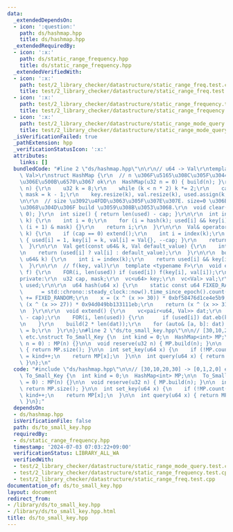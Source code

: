 ```yaml
---
data:
  _extendedDependsOn:
  - icon: ':question:'
    path: ds/hashmap.hpp
    title: ds/hashmap.hpp
  _extendedRequiredBy:
  - icon: ':x:'
    path: ds/static_range_frequency.hpp
    title: ds/static_range_frequency.hpp
  _extendedVerifiedWith:
  - icon: ':x:'
    path: test/2_library_checker/datastructure/static_range_freq.test.cpp
    title: test/2_library_checker/datastructure/static_range_freq.test.cpp
  - icon: ':x:'
    path: test/2_library_checker/datastructure/static_range_frequency.test.cpp
    title: test/2_library_checker/datastructure/static_range_frequency.test.cpp
  - icon: ':x:'
    path: test/2_library_checker/datastructure/static_range_mode_query.test.cpp
    title: test/2_library_checker/datastructure/static_range_mode_query.test.cpp
  _isVerificationFailed: true
  _pathExtension: hpp
  _verificationStatusIcon: ':x:'
  attributes:
    links: []
  bundledCode: "#line 2 \"ds/hashmap.hpp\"\n\r\n// u64 -> Val\r\ntemplate <typename\
    \ Val>\r\nstruct HashMap {\r\n  // n \u306F\u5165\u308C\u305F\u3044\u3082\u306E\
    \u306E\u500B\u6570\u3067 ok\r\n  HashMap(u32 n = 0) { build(n); }\r\n  void build(u32\
    \ n) {\r\n    u32 k = 8;\r\n    while (k < n * 2) k *= 2;\r\n    cap = k / 2,\
    \ mask = k - 1;\r\n    key.resize(k), val.resize(k), used.assign(k, 0);\r\n  }\r\
    \n\r\n  // size \u3092\u4FDD\u3063\u305F\u307E\u307E. size=0 \u306B\u3059\u308B\
    \u3068\u304D\u306F build \u3059\u308B\u3053\u3068.\r\n  void clear() { used.assign(len(used),\
    \ 0); }\r\n  int size() { return len(used) - cap; }\r\n\r\n  int index(const u64&\
    \ k) {\r\n    int i = 0;\r\n    for (i = hash(k); used[i] && key[i] != k; i =\
    \ (i + 1) & mask) {}\r\n    return i;\r\n  }\r\n\r\n  Val& operator[](const u64&\
    \ k) {\r\n    if (cap == 0) extend();\r\n    int i = index(k);\r\n    if (!used[i])\
    \ { used[i] = 1, key[i] = k, val[i] = Val{}, --cap; }\r\n    return val[i];\r\n\
    \  }\r\n\r\n  Val get(const u64& k, Val default_value) {\r\n    int i = index(k);\r\
    \n    return (used[i] ? val[i] : default_value);\r\n  }\r\n\r\n  bool count(const\
    \ u64& k) {\r\n    int i = index(k);\r\n    return used[i] && key[i] == k;\r\n\
    \  }\r\n\r\n  // f(key, val)\r\n  template <typename F>\r\n  void enumerate_all(F\
    \ f) {\r\n    FOR(i, len(used)) if (used[i]) f(key[i], val[i]);\r\n  }\r\n\r\n\
    private:\r\n  u32 cap, mask;\r\n  vc<u64> key;\r\n  vc<Val> val;\r\n  vc<bool>\
    \ used;\r\n\r\n  u64 hash(u64 x) {\r\n    static const u64 FIXED_RANDOM\r\n  \
    \      = std::chrono::steady_clock::now().time_since_epoch().count();\r\n    x\
    \ += FIXED_RANDOM;\r\n    x = (x ^ (x >> 30)) * 0xbf58476d1ce4e5b9;\r\n    x =\
    \ (x ^ (x >> 27)) * 0x94d049bb133111eb;\r\n    return (x ^ (x >> 31)) & mask;\r\
    \n  }\r\n\r\n  void extend() {\r\n    vc<pair<u64, Val>> dat;\r\n    dat.reserve(len(used)\
    \ - cap);\r\n    FOR(i, len(used)) {\r\n      if (used[i]) dat.eb(key[i], val[i]);\r\
    \n    }\r\n    build(2 * len(dat));\r\n    for (auto& [a, b]: dat) (*this)[a]\
    \ = b;\r\n  }\r\n};\n#line 2 \"ds/to_small_key.hpp\"\n\n// [30,10,20,30] -> [0,1,2,0]\
    \ etc.\nstruct To_Small_Key {\n  int kind = 0;\n  HashMap<int> MP;\n\n  To_Small_Key(u32\
    \ n = 0) : MP(n) {}\n\n  void reserve(u32 n) { MP.build(n); }\n\n  int size()\
    \ { return MP.size(); }\n\n  int set_key(u64 x) {\n    if (!MP.count(x)) MP[x]\
    \ = kind++;\n    return MP[x];\n  }\n\n  int query(u64 x) { return MP.get(x, -1);\
    \ }\n};\n"
  code: "#include \"ds/hashmap.hpp\"\n\n// [30,10,20,30] -> [0,1,2,0] etc.\nstruct\
    \ To_Small_Key {\n  int kind = 0;\n  HashMap<int> MP;\n\n  To_Small_Key(u32 n\
    \ = 0) : MP(n) {}\n\n  void reserve(u32 n) { MP.build(n); }\n\n  int size() {\
    \ return MP.size(); }\n\n  int set_key(u64 x) {\n    if (!MP.count(x)) MP[x] =\
    \ kind++;\n    return MP[x];\n  }\n\n  int query(u64 x) { return MP.get(x, -1);\
    \ }\n};"
  dependsOn:
  - ds/hashmap.hpp
  isVerificationFile: false
  path: ds/to_small_key.hpp
  requiredBy:
  - ds/static_range_frequency.hpp
  timestamp: '2024-07-03 07:03:22+09:00'
  verificationStatus: LIBRARY_ALL_WA
  verifiedWith:
  - test/2_library_checker/datastructure/static_range_mode_query.test.cpp
  - test/2_library_checker/datastructure/static_range_frequency.test.cpp
  - test/2_library_checker/datastructure/static_range_freq.test.cpp
documentation_of: ds/to_small_key.hpp
layout: document
redirect_from:
- /library/ds/to_small_key.hpp
- /library/ds/to_small_key.hpp.html
title: ds/to_small_key.hpp
---
```

